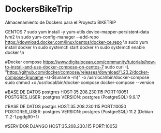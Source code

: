 # DockersBikeTrip
Almacenamiento de Dockers para el Proyecto BIKETRIP


CENTOS 7 
sudo yum install -y yum-utils device-mapper-persistent-data lvm2 \n
sudo yum-config-manager --add-repo https://download.docker.com/linux/centos/docker-ce.repo \n
sudo yum install docker \n
sudo systemctl start docker \n
sudo systemctl enable docker \n

#Docker compose https://www.digitalocean.com/community/tutorials/how-to-install-and-use-docker-compose-on-centos-7
sudo curl -L "https://github.com/docker/compose/releases/download/1.23.2/docker-compose-$(uname -s)-$(uname -m)" -o /usr/local/bin/docker-compose
sudo chmod +x /usr/local/bin/docker-compose
docker-compose --version


#BASE DE DATOS postgres
HOST:35.208.230.115
PORT:10051
POSTGRES_USER: postgres
VERSION: postgres (PostgreSQL) 9.6.17

#BASE DE DATOS postgis
HOST:35.208.230.115
PORT:10050
POSTGRES_USER: postgres
VERSION: postgres (PostgreSQL) 11.2 (Debian 11.2-1.pgdg90+1)

#SERVIDOR DJANGO
HOST:35.208.230.115
PORT:10052
